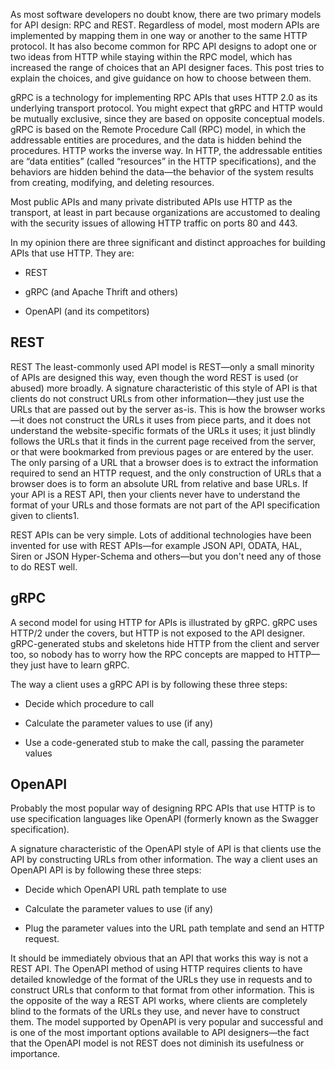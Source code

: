 As most software developers no doubt know, there are two primary models for API design: RPC and REST. Regardless of model, most modern APIs are implemented by mapping them in one way or another to the same HTTP protocol. It has also become common for RPC API designs to adopt one or two ideas from HTTP while staying within the RPC model, which has increased the range of choices that an API designer faces. This post tries to explain the choices, and give guidance on how to choose between them.

gRPC is a technology for implementing RPC APIs that uses HTTP 2.0 as its underlying transport protocol. You might expect that gRPC and HTTP would be mutually exclusive, since they are based on opposite conceptual models. gRPC is based on the Remote Procedure Call (RPC) model, in which the addressable entities are procedures, and the data is hidden behind the procedures. HTTP works the inverse way. In HTTP, the addressable entities are “data entities” (called “resources” in the HTTP specifications), and the behaviors are hidden behind the data—the behavior of the system results from creating, modifying, and deleting resources.

Most public APIs and many private distributed APIs use HTTP as the transport, at least in part because organizations are accustomed to dealing with the security issues of allowing HTTP traffic on ports 80 and 443.

In my opinion there are three significant and distinct approaches for building APIs that use HTTP. They are:

- REST

- gRPC (and Apache Thrift and others)

- OpenAPI (and its competitors)

## REST

REST
The least-commonly used API model is REST—only a small minority of APIs are designed this way, even though the word REST is used (or abused) more broadly. A signature characteristic of this style of API is that clients do not construct URLs from other information—they just use the URLs that are passed out by the server as-is. This is how the browser works—it does not construct the URLs it uses from piece parts, and it does not understand the website-specific formats of the URLs it uses; it just blindly follows the URLs that it finds in the current page received from the server, or that were bookmarked from previous pages or are entered by the user. The only parsing of a URL that a browser does is to extract the information required to send an HTTP request, and the only construction of URLs that a browser does is to form an absolute URL from relative and base URLs. If your API is a REST API, then your clients never have to understand the format of your URLs and those formats are not part of the API specification given to clients1. 

REST APIs can be very simple. Lots of additional technologies have been invented for use with REST APIs—for example JSON API, ODATA, HAL, Siren or JSON Hyper-Schema and others—but you don't need any of those to do REST well.

## gRPC

A second model for using HTTP for APIs is illustrated by gRPC. gRPC uses HTTP/2 under the covers, but HTTP is not exposed to the API designer. gRPC-generated stubs and skeletons hide HTTP from the client and server too, so nobody has to worry how the RPC concepts are mapped to HTTP—they just have to learn gRPC. 

The way a client uses a gRPC API is by following these three steps:

- Decide which procedure to call

- Calculate the parameter values to use (if any)

- Use a code-generated stub to make the call, passing the parameter values


## OpenAPI

Probably the most popular way of designing RPC APIs that use HTTP is to use specification languages like OpenAPI (formerly known as the Swagger specification).

A signature characteristic of the OpenAPI style of API is that clients use the API by constructing URLs from other information. The way a client uses an OpenAPI API is by following these three steps:

- Decide which OpenAPI URL path template to use

- Calculate the parameter values to use (if any)

- Plug the parameter values into the URL path template and send an HTTP request.

It should be immediately obvious that an API that works this way is not a REST API. The OpenAPI method of using HTTP requires clients to have detailed knowledge of the format of the URLs they use in requests and to construct URLs that conform to that format from other information. This is the opposite of the way a REST API works, where clients are completely blind to the formats of the URLs they use, and never have to construct them. The model supported by OpenAPI is very popular and successful and is one of the most important options available to API designers—the fact that the OpenAPI model is not REST does not diminish its usefulness or importance.

